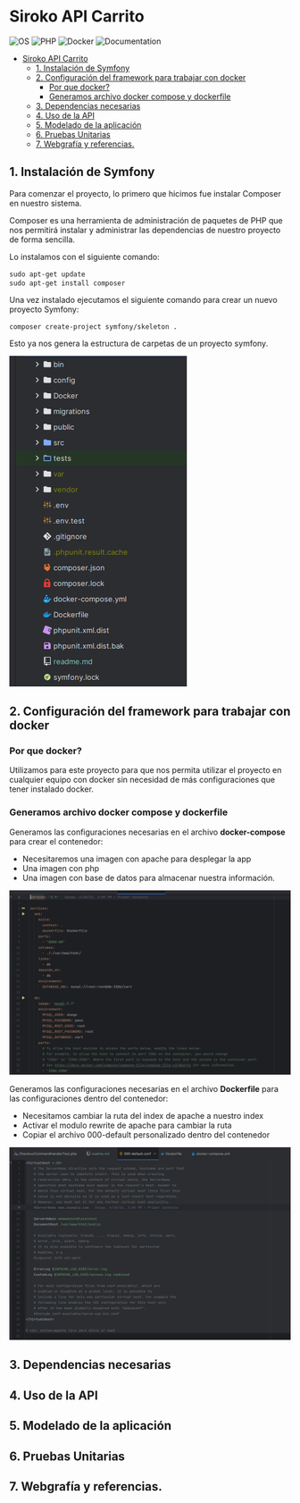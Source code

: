 # Siroko API Carrito

<img align="right" src="https://josellovell.com/wp-content/uploads/2022/04/symfony.png" width="220" alt=""/>

![OS](https://img.shields.io/badge/OS-Linux-red?style=flat&logo=linux)
![PHP](https://img.shields.io/badge/PHP-Symfony-blue)
![Docker](https://img.shields.io/badge/Docker-available-green.svg?style=flat&logo=docker)
![Documentation](https://img.shields.io/badge/Documentation-complete-green.svg?style=flat)

<!-- TOC -->

* [Siroko API Carrito](#siroko-api-carrito)
    * [1. Instalación de Symfony](#1-instalación-de-symfony)
    * [2. Configuración del framework para trabajar con docker](#2-configuración-del-framework-para-trabajar-con-docker)
        * [Por que docker?](#por-que-docker)
        * [Generamos archivo docker compose y dockerfile](#generamos-archivo-docker-compose-y-dockerfile)
    * [3. Dependencias necesarias](#3-dependencias-necesarias)
    * [4. Uso de la API](#4-uso-de-la-api)
    * [5. Modelado de la aplicación](#5-modelado-de-la-aplicación)
    * [6. Pruebas Unitarias](#6-pruebas-unitarias)
    * [7. Webgrafía y referencias.](#7-webgrafía-y-referencias)

<!-- TOC -->

## 1. Instalación de Symfony

Para comenzar el proyecto, lo primero que hicimos fue instalar Composer en nuestro sistema.

Composer es una herramienta de administración de paquetes de PHP que nos permitirá instalar y administrar las
dependencias de nuestro
proyecto de forma sencilla.

Lo instalamos con el siguiente comando:

```
sudo apt-get update
sudo apt-get install composer
```

Una vez instalado ejecutamos el siguiente comando para crear un nuevo proyecto Symfony:

```
composer create-project symfony/skeleton .
```

Esto ya nos genera la estructura de carpetas de un proyecto symfony.

<img  src="assets/structure.png" alt="">

## 2. Configuración del framework para trabajar con docker

### Por que docker?

Utilizamos para este proyecto para que nos permita utilizar el proyecto en cualquier equipo con docker
sin necesidad de más configuraciones que tener instalado docker.

### Generamos archivo docker compose y dockerfile

Generamos las configuraciones necesarias en el archivo **docker-compose** para crear el contenedor:

* Necesitaremos una imagen con apache para desplegar la app
* Una imagen con php
* Una imagen con base de datos para almacenar nuestra información.

<img  src="assets/dockercompose.png" width="550" alt="">

Generamos las configuraciones necesarias en el archivo **Dockerfile** para las configuraciones dentro del contenedor:

* Necesitamos cambiar la ruta del index de apache a nuestro index
* Activar el modulo rewrite de apache para cambiar la ruta
* Copiar el archivo 000-default personalizado dentro del contenedor

<img  src="assets/defaultconf.png" width="550" alt="">

## 3. Dependencias necesarias

## 4. Uso de la API

## 5. Modelado de la aplicación

## 6. Pruebas Unitarias

## 7. Webgrafía y referencias.
